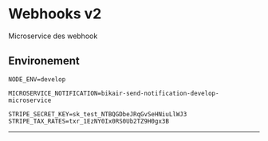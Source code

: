# Webhooks v2

Microservice des webhook

## Environement

```dotenv
NODE_ENV=develop

MICROSERVICE_NOTIFICATION=bikair-send-notification-develop-microservice

STRIPE_SECRET_KEY=sk_test_NTBQGDbeJRqGvSeHNiuLlWJ3
STRIPE_TAX_RATES=txr_1EzNY0Ix0RS0Ub2TZ9H0gx3B
```

---
